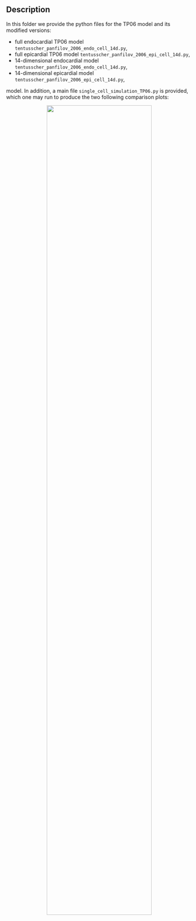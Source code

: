 ## Description 

In this folder we provide the python files for the TP06 model and its modified versions:
- full endocardial TP06 model `tentusscher_panfilov_2006_endo_cell_14d.py`,
- full epicardial TP06 model `tentusscher_panfilov_2006_epi_cell_14d.py`,
- 14-dimensional endocardial model `tentusscher_panfilov_2006_endo_cell_14d.py`,
- 14-dimensional epicardial model `tentusscher_panfilov_2006_epi_cell_14d.py`,

model. In addition, a main file `single_cell_simulation_TP06.py` is provided, which one may run to produce the two following comparison plots:

<p align="center">
<img src="https://github.com/andreerhardt/cardiac-dynamics-of-the-TP06-model-with-focus-on-EADs/blob/main/media/comparison.pdf" width="75%"/>
</p>
